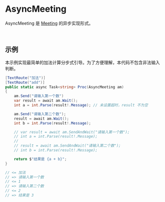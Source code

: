 # AsyncMeeting

AsyncMeeting 是 [Meeting](./Meeting.md) 的异步实现形式。

<br>

## 示例
本示例实现最简单的加法计算分步式引导。为了方便理解，本代码不包含非法输入判断。

```C#
[TextRoute("加法")]
[TextRoute("add")]
public static async Task<string> Proc(AsyncMeeting am)
{
    am.Send("请输入第一个数")
    var result = await am.Wait();
    int a = int.Parse(result!.Message); // 未设置超时，result 不为空

    am.Send("请输入第二个数");
    result = await am.Wait();
    int b = int.Parse(result!.Message);

    // var result = await am.SendAndWait("请输入第一个数");
    // int a = int.Parse(result!.Message);
    // 
    // result = await am.SendAndWait("请输入第二个数");
    // int b = int.Parse(result!.Message);

    return $"结果是 {a + b}";
}

// <= 加法  
// => 请输入第一个数
// <= 1
// => 请输入第二个数
// <= 2
// => 结果是 3
```